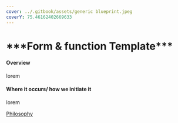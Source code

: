 ```yaml
---
cover: ../.gitbook/assets/generic blueprint.jpeg
coverY: 75.46162402669633
---
```


# \*\*\*Form & function Template\*\*\*

#### Overview

lorem

#### Where it occurs/ how we initiate it

lorem

[Philosophy](../white-paper/philosophy-template.md)
